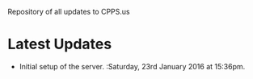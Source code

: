 Repository of all updates to CPPS.us
 
# Latest Updates

- Initial setup of the server. :Saturday, 23rd January 2016 at 15:36pm.
